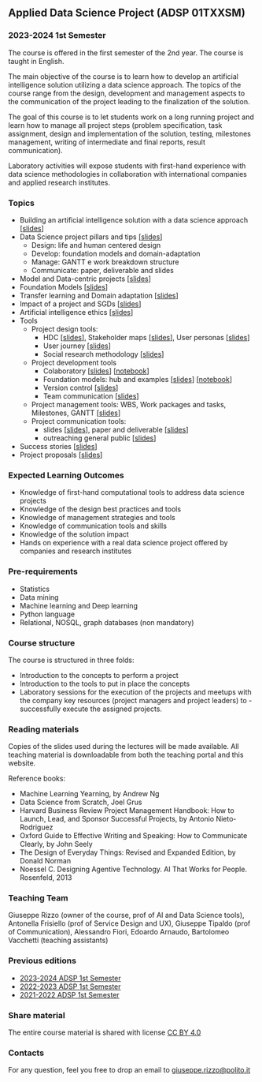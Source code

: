 ## Applied Data Science Project (ADSP 01TXXSM)

### 2023-2024 1st Semester

The course is offered in the first semester of the 2nd year.
The course is taught in English.

The main objective of the course is to learn how to develop an artificial intelligence solution utilizing a data science approach. The topics of the course range from the design, development and management aspects to the communication of the project leading to the finalization of the solution.

The goal of this course is to let students work on a long running project and learn how to manage all project steps (problem specification, task assignment, design and implementation of the solution, testing, milestones management, writing of intermediate and final reports, result communication).

Laboratory activities will expose students with first-hand experience with data science methodologies in collaboration with international companies and applied research institutes.

### Topics
- Building an artificial intelligence solution with a data science approach [[slides](https://adsp-polito.github.io/2023/L01%20-%20ADSP%20-%20Intro.pdf)]
- Data Science project pillars and tips [[slides](https://adsp-polito.github.io/2023/L02%20-%20ADSP%20-%20Pillars.pdf)]
  - Design: life and human centered design
  - Develop: foundation models and domain-adaptation
  - Manage: GANTT e work breakdown structure
  - Communicate: paper, deliverable and slides
- Model and Data-centric projects [[slides](https://adsp-polito.github.io/2023/L03%20-%20ADSP%20-%20Model_Data-centric%20projects.pdf)]
- Foundation Models [[slides](https://adsp-polito.github.io/2023/L04%20-%20ADSP%20-%20Foundation%20models.pdf)]
- Transfer learning and Domain adaptation [[slides](https://adsp-polito.github.io/2023/L05%20-%20ADSP%20-%20Transfer%20learning%20and%20domain%20adaptation.pdf)]
- Impact of a project and SGDs [[slides](https://adsp-polito.github.io/2023/L06%20-%20ADSP%20-%20SGDs%20and%20data%20science%20project%20examples.pdf)]
- Artificial intelligence ethics [[slides](https://adsp-polito.github.io/2023/L10%20-%20ADSP%20-%20AI%20Ethics.pdf)]
- Tools
  - Project design tools: 
    - HDC [[slides](https://adsp-polito.github.io/2023/L16%20-%20ADSP%20-%20HCD%20Introduction.pdf)], Stakeholder maps [[slides](https://adsp-polito.github.io/2023/L17%20-%20ADSP%20-%20HCD%20Stakeholders%20map.pdf)], User personas [[slides](https://adsp-polito.github.io/2023/L18%20-%20ADSP%20-%20HCD%20Personas.pdf)]
    - User journey [[slides](https://adsp-polito.github.io/2023/L19%20-%20ADSP%20-%20HCD%20User-Data%20journey.pdf)]
    - Social research methodology [[slides](https://adsp-polito.github.io/2023/L20%20-%20ADSP%20-%20Social%20Research%20Methodology.pdf)]
  - Project development tools    
    - Colaboratory [[slides](https://adsp-polito.github.io/2023/L09%20-%20ADSP%20-%20Colaboratory.pdf)] [[notebook](https://adsp-polito.github.io/2023/L09%20-%20IMDb%20Sentiment%20Analysis.ipynb)]  
    - Foundation models: hub and examples [[slides](https://adsp-polito.github.io/2023/L11%20-%20ADSP%20-%20Hub%20of%20(foundation)%20models.pdf)] [[notebook](https://adsp-polito.github.io/2023/L11%20-%20ADSP%20-%20BERT%20Masking%20and%20NER.ipynb)]
    - Version control [[slides](https://adsp-polito.github.io/2023/L12%20-%20ADSP%20-%20Version%20Control.pdf)]
    - Team communication [[slides](https://adsp-polito.github.io/2023/L13%20-%20ADSP%20-%20Team%20communication.pdf)]   
  - Project management tools: WBS, Work packages and tasks, Milestones, GANTT [[slides](https://adsp-polito.github.io/2023/L08%20-%20ADSP%20-%20WBS%20and%20Gantt.pdf)]
  - Project communication tools: 
    - slides [[slides](https://adsp-polito.github.io/2023/L14%20-%20ADSP%20-%20Slides.pdf)], paper and deliverable [[slides](https://adsp-polito.github.io/2023/L15%20-%20ADSP%20-%20Report.pdf)]
    - outreaching general public [[slides](https://adsp-polito.github.io/2023/L21%20-%20ADSP%20-%20Outreaching%20public.pdf)]
- Success stories [[slides](https://adsp-polito.github.io/2023/L22%20-%20ADSP%20-%20Success%20stories.pdf)]
- Project proposals [[slides](https://adsp-polito.github.io/2023/L23%20-%20ADSP%20-%20Project%20proposals.pdf)]

### Expected Learning Outcomes 
- Knowledge of first-hand computational tools to address data science projects  
- Knowledge of the design best practices and tools
- Knowledge of management strategies and tools
- Knowledge of communication tools and skills
- Knowledge of the solution impact 
- Hands on experience with a real data science project offered by companies and research institutes

### Pre-requirements 
- Statistics
- Data mining
- Machine learning and Deep learning 
- Python language
- Relational, NOSQL, graph databases (non mandatory)

### Course structure 
The course is structured in three folds: 
- Introduction to the concepts to perform a project
- Introduction to the tools to put in place the concepts
- Laboratory sessions for the execution of the projects and meetups with the company key resources (project managers and project leaders) to - successfully execute the assigned projects.

### Reading materials 
Copies of the slides used during the lectures will be made available. All teaching material is downloadable from both the teaching portal and this website. 

Reference books: 
- Machine Learning Yearning, by Andrew Ng
- Data Science from Scratch, Joel Grus
- Harvard Business Review Project Management Handbook: How to Launch, Lead, and Sponsor Successful Projects, by Antonio Nieto-Rodriguez
- Oxford Guide to Effective Writing and Speaking: How to Communicate Clearly, by John Seely
- The Design of Everyday Things: Revised and Expanded Edition, by Donald Norman
- Noessel C. Designing Agentive Technology. AI That Works for People. Rosenfeld, 2013

### Teaching Team
Giuseppe Rizzo (owner of the course, prof of AI and Data Science tools), Antonella Frisiello (prof of Service Design and UX), Giuseppe Tipaldo (prof of Communication), Alessandro Fiori, Edoardo Arnaudo, Bartolomeo Vacchetti (teaching assistants)

### Previous editions
- [2023-2024 ADSP 1st Semester](https://adsp-polito.github.io/2023/)
- [2022-2023 ADSP 1st Semester](https://adsp-polito.github.io/2022/)
- [2021-2022 ADSP 1st Semester](https://adsp-polito.github.io/2021/)

### Share material
The entire course material is shared with license [CC BY 4.0](https://creativecommons.org/licenses/by/4.0/) 

### Contacts
For any question, feel you free to drop an email to <giuseppe.rizzo@polito.it>
